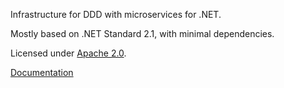 Infrastructure for DDD with microservices for .NET.

Mostly based on .NET Standard 2.1, with minimal dependencies.

Licensed under [Apache 2.0](LICENSE).

[Documentation](https://roteninformatik.github.io/DomainServicesDotNet/)
